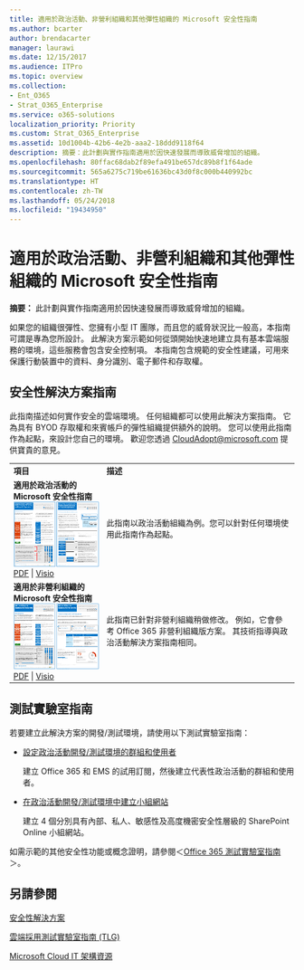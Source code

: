 ```yaml
---
title: 適用於政治活動、非營利組織和其他彈性組織的 Microsoft 安全性指南
ms.author: bcarter
author: brendacarter
manager: laurawi
ms.date: 12/15/2017
ms.audience: ITPro
ms.topic: overview
ms.collection:
- Ent_O365
- Strat_O365_Enterprise
ms.service: o365-solutions
localization_priority: Priority
ms.custom: Strat_O365_Enterprise
ms.assetid: 10d1004b-42b6-4e2b-aaa2-18ddd9118f64
description: 摘要：此計劃與實作指南適用於因快速發展而導致威脅增加的組織。
ms.openlocfilehash: 80ffac68dab2f89efa491be657dc89b8f1f64ade
ms.sourcegitcommit: 565a6275c719be61636bc43d0f8c000b440992bc
ms.translationtype: HT
ms.contentlocale: zh-TW
ms.lasthandoff: 05/24/2018
ms.locfileid: "19434950"
---
```

# <a name="microsoft-security-guidance-for-political-campaigns-nonprofits-and-other-agile-organizations"></a>適用於政治活動、非營利組織和其他彈性組織的 Microsoft 安全性指南

 **摘要：** 此計劃與實作指南適用於因快速發展而導致威脅增加的組織。
  
如果您的組織很彈性、您擁有小型 IT 團隊，而且您的威脅狀況比一般高，本指南可謂是專為您所設計。 此解決方案示範如何從頭開始快速地建立具有基本雲端服務的環境，這些服務會包含安全控制項。 本指南包含規範的安全性建議，可用來保護行動裝置中的資料、身分識別、電子郵件和存取權。
  
## <a name="security-solution-guidance"></a>安全性解決方案指南

此指南描述如何實作安全的雲端環境。 任何組織都可以使用此解決方案指南。 它為具有 BYOD 存取權和來賓帳戶的彈性組織提供額外的說明。 您可以使用此指南作為起點，來設計您自己的環境。 歡迎您透過 [CloudAdopt@microsoft.com](mailto:CloudAdopt@microsoft.com) 提供寶貴的意見。 
  
|||
|:-----|:-----|
|**項目** <br/> |**描述** <br/> |
|**適用於政治活動的 Microsoft 安全性指南** <br/> [![迷你海報集的縮略圖。](images/d370ce28-ca40-4930-9a2c-907312aa06c8.png)](http://download.microsoft.com/download/B/4/D/B4D520C3-4D0C-4B4D-BFB9-09F0651C2775/MSFT_Cloud_architecture_security%20for%20political%20campaigns.pdf) <br/> [PDF](http://download.microsoft.com/download/B/4/D/B4D520C3-4D0C-4B4D-BFB9-09F0651C2775/MSFT_Cloud_architecture_security%20for%20political%20campaigns.pdf)  \| [Visio](http://download.microsoft.com/download/B/4/D/B4D520C3-4D0C-4B4D-BFB9-09F0651C2775/MSFT_Cloud_architecture_security%20for%20political%20campaigns.vsdx) <br/> |此指南以政治活動組織為例。您可以針對任何環境使用此指南作為起點。  <br/> |
|**適用於非營利組織的 Microsoft 安全性指南** <br/> [![可下載的檔案的縮略圖](images/e4784889-1c69-4067-9a8f-31d31d1eceea.png)          ](http://download.microsoft.com/download/9/4/3/94389612-C679-4061-8DF2-D9A15D72B65F/Microsoft_Cloud%20Architecture_Security%20for%20Nonprofits.pdf) <br/> [PDF](http://download.microsoft.com/download/9/4/3/94389612-C679-4061-8DF2-D9A15D72B65F/Microsoft_Cloud%20Architecture_Security%20for%20Nonprofits.pdf)  \| [Visio](http://download.microsoft.com/download/9/4/3/94389612-C679-4061-8DF2-D9A15D72B65F/Microsoft_Cloud%20Architecture_Security%20for%20Nonprofits.vsdx) <br/> |此指南已針對非營利組織稍做修改。 例如，它會參考 Office 365 非營利組織版方案。 其技術指導與政治活動解決方案指南相同。  <br/> |
   
## <a name="test-lab-guides"></a>測試實驗室指南

若要建立此解決方案的開發/測試環境，請使用以下測試實驗室指南： 
  
- [設定政治活動開發/測試環境的群組和使用者](configure-groups-and-users-for-a-political-campaign-dev-test-environment.md)
    
     建立 Office 365 和 EMS 的試用訂閱，然後建立代表性政治活動的群組和使用者。
    
- [在政治活動開發/測試環境中建立小組網站](create-team-sites-in-a-political-campaign-dev-test-environment.md)
    
    建立 4 個分別具有內部、私人、敏感性及高度機密安全性層級的 SharePoint Online 小組網站。
    
如需示範的其他安全性功能或概念證明，請參閱＜[Office 365 測試實驗室指南](http://aka.ms/o365tlgs)＞。
  
## <a name="see-also"></a>另請參閱

[安全性解決方案](security-solutions.md)
  
[雲端採用測試實驗室指南 (TLG)](cloud-adoption-test-lab-guides-tlgs.md)
  
[Microsoft Cloud IT 架構資源](microsoft-cloud-it-architecture-resources.md)



